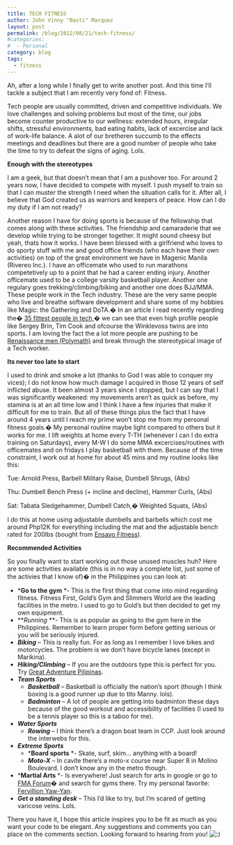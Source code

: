 ```yaml
---
title: TECH FITNESS
author: John Vinny "Basti" Marquez
layout: post
permalink: /blog/2012/08/21/tech-fitness/
#categories:
#  - Personal
category: blog
tags:
  - fitness
---
```

<span class="dropcap1">A</span>h, after a long while I finally get to write another post. And this time I&#8217;ll tackle a subject that I am recently very fond of: Fitness.

Tech people are usually committed, driven and competitive individuals. We love challenges and solving problems but most of the time, our jobs become counter productive to our wellness: extended hours, irregular shifts, stressful environments, bad eating habits, lack of excercise and lack of work-life balance. A alot of our bretheren succumb to the effects meetings and deadlines but there are a good number of people who take the time to try to defeat the signs of aging. Lols.

**Enough with the stereotypes**

I am a geek, but that doesn&#8217;t mean that I am a pushover too. For around 2 years now, I have decided to compete with myself. I push myself to train so that I can muster the strength I need when the situation calls for it. After all, I believe that God created us as warriors and keepers of peace. How can I do my duty if I am not ready?

Another reason I have for doing sports is because of the fellowship that comes along with these activities. The friendship and camaraderie that we develop while trying to be stronger together. It might sound cheesy but yeah, thats how it works. I have been blessed with a girlfriend who loves to do sporty stuff with me and good office friends (who each have their own activities) on top of the great environment we have in Magenic Manila (Rivereo Inc.). I have an officemate who used to run marathons competetively up to a point that he had a career ending injury. Another officemate used to be a college varsity basketball player. Another one regulary goes trekking/climbing/biking and another one does BJJ/MMA. These people work in the Tech industry. These are the very same people who live and breathe software development and share some of my hobbies like Magic: the Gathering and DoTA.� In an article I read recently regarding the� <a title="35 fittest people in tech" href="http://mashable.com/2012/08/19/the-35-fittest-people-in-tech/#view_as_one_page-gallery_box7029" target="_blank">35 fittest people in tech</a>,� we can see that even high profile people like Sergey Brin, Tim Cook and ofcourse the Winklevoss twins are into sports. I am loving the fact the a lot more people are pushing to be [Renaissance men (Polymath)][1] and break through the stereotypical image of a Tech worker.

**Its never too late to start**

I used to drink and smoke a lot (thanks to God I was able to conquer my vices); I do not know how much damage I acquired in those 12 years of self inflicted abuse. It been almost 3 years since I stopped, but I can say that I was significantly weakened: my movements aren&#8217;t as quick as before, my stamina is at an all time low and I think I have a few injuries that make it difficult for me to train. But all of these things plus the fact that I have around 4 years until I reach my prime won&#8217;t stop me from my personal fitness goals.� My personal routine maybe light compared to others but it works for me. I lift weights at home every T-TH (whenever I can I do extra training on Saturdays), every M-W I do some MMA excercises/routines with officemates and on fridays I play basketball with them. Because of the time constraint, I work out at home for about 45 mins and my routine looks like this:

Tue: Arnold Press, Barbell Military Raise, Dumbell Shrugs, (Abs)

Thu: Dumbell Bench Press (+ incline and decline), Hammer Curls, (Abs)

Sat: Tabata Sledgehammer, Dumbell Catch,� Weighted Squats, (Abs)

I do this at home using adjustable dumbells and barbells which cost me around Php12K for everything including the mat and the adjustable bench rated for 200lbs (bought from <a href="http://ensayofitness.com" target="_blank">Ensayo Fitness</a>).

**Recommended Activities**

So you finally want to start working out those unused muscles huh? Here are some activities available (this is in no way a complete list, just some of the activies that I know of)� in the Philippines you can look at:

*   ***Go to the gym** *- This is the first thing that come into mind regarding fitness. Fitness First, Gold&#8217;s Gym and Slimmers World are the leading facilities in the metro. I used to go to Gold&#8217;s but then decided to get my own equipment.
*   ***Running* **- This is as popular as going to the gym here in the Philippines. Remember to learn proper form before getting serious or you will be seriously injured.
*   ***Biking*** &#8211; This is really fun. For as long as I remember I love bikes and motorcycles. The problem is we don&#8217;t have bicycle lanes (except in Marikina).
*   ***Hiking/Climbing*** &#8211; If you are the outdoors type this is perfect for you. Try <a href="http://greatadventurepilipinas.com/" target="_blank">Great Adventure Pilipinas</a>.
*   ***Team Sports*** 
    *   ***Basketball*** &#8211; Basketball is officially the nation&#8217;s sport (though I think boxing is a good runner up due to tito Manny. lols).
    *   ***Badminton*** &#8211; A lot of people are getting into badminton these days because of the good workout and accessibility of facilities (I used to be a tennis player so this is a taboo for me).
*   ***Water Sports*** 
    *   ***Rowing*** &#8211; I think there&#8217;s a dragon boat team in CCP. Just look around the interwebs for this.
*   ***Extreme Sports*** 
    *   ***Board sports** *- Skate, surf, skim&#8230; anything with a board!
    *   ***Moto-X*** &#8211; In cavite there&#8217;s a moto-x course near Super 8 in Molino Boulevard. I don&#8217;t know any in the metro though.
*   ***Martial Arts** *- Is everywhere! Just search for arts in google or go to <a href="http://www.fmaforum.org/" target="_parent">FMA Forum</a>� and search for gyms there. Try my personal favorite: <a href="http://sayawngkamatayan.com/" target="_blank">Fervillion Yaw-Yan</a>.
*   ***Get a standing desk*** &#8211; This I&#8217;d like to try, but I&#8217;m scared of getting varicose veins. Lols.

There you have it, I hope this article inspires you to be fit as much as you want your code to be elegant. Any suggestions and comments you can place on the comments section. Looking forward to hearing from you! <img src="http://johnvinnymarquez.net/wp-includes/images/smilies/icon_smile.gif" alt=":)" class="wp-smiley" />

 [1]: http://en.wikipedia.org/wiki/Polymath